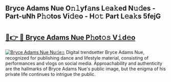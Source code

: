 ## Bryce Adams Nue O𝚗𝚕yf𝚊ns L𝚎a𝚔ed N𝚞𝚍es - Part-uNh P𝚑𝚘tos Vi𝚍𝚎o - H𝚘𝚝 Part L𝚎a𝚔s 5fejG

# <h2><a href="http://kf33zj.oniu.top/?m=Bryce+Adams+Nue">🔗👉 🔴 Bryce Adams Nue P𝚑ot𝚘𝚜 V𝚒d𝚎o</a></h2>

[![Bryce Adams Nue Nu𝚍e𝚜](https://i.imgur.com/0qMVB7G.gif)](http://kf33zj.oniu.top/?m=Bryce+Adams+Nue)
Digital trendsetter Bryce Adams Nue, recognized for publishing dance and lifestyle material, consisting of performances and vlogs on social media. Approachability and authenticity are the hallmarks of Bryce Adams Nue's public image, but the enigma of his private life continues to intrigue the public.  
